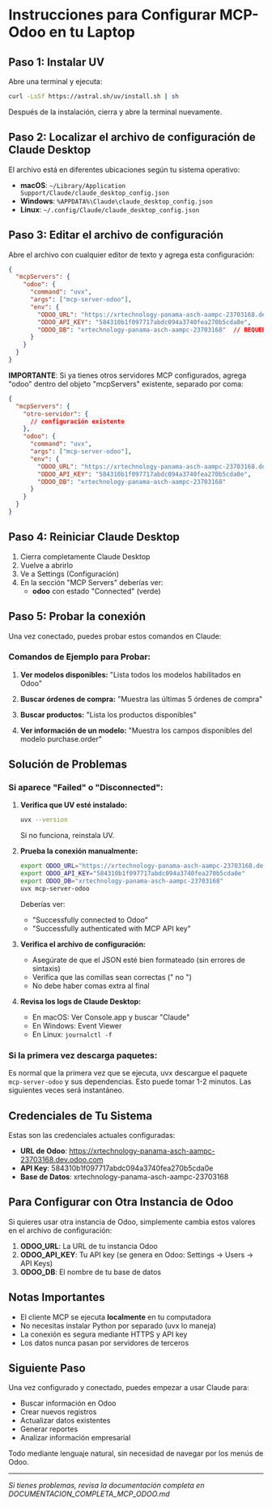 # Instrucciones para Configurar MCP-Odoo en tu Laptop

## Paso 1: Instalar UV

Abre una terminal y ejecuta:

```bash
curl -LsSf https://astral.sh/uv/install.sh | sh
```

Después de la instalación, cierra y abre la terminal nuevamente.

## Paso 2: Localizar el archivo de configuración de Claude Desktop

El archivo está en diferentes ubicaciones según tu sistema operativo:

- **macOS**: `~/Library/Application Support/Claude/claude_desktop_config.json`
- **Windows**: `%APPDATA%\Claude\claude_desktop_config.json`
- **Linux**: `~/.config/Claude/claude_desktop_config.json`

## Paso 3: Editar el archivo de configuración

Abre el archivo con cualquier editor de texto y agrega esta configuración:

```json
{
  "mcpServers": {
    "odoo": {
      "command": "uvx",
      "args": ["mcp-server-odoo"],
      "env": {
        "ODOO_URL": "https://xrtechnology-panama-asch-aampc-23703168.dev.odoo.com",
        "ODOO_API_KEY": "584310b1f097717abdc094a3740fea270b5cda0e",
        "ODOO_DB": "xrtechnology-panama-asch-aampc-23703168"  // REQUERIDO
      }
    }
  }
}
```

**IMPORTANTE**: Si ya tienes otros servidores MCP configurados, agrega "odoo" dentro del objeto "mcpServers" existente, separado por coma:

```json
{
  "mcpServers": {
    "otro-servidor": {
      // configuración existente
    },
    "odoo": {
      "command": "uvx",
      "args": ["mcp-server-odoo"],
      "env": {
        "ODOO_URL": "https://xrtechnology-panama-asch-aampc-23703168.dev.odoo.com",
        "ODOO_API_KEY": "584310b1f097717abdc094a3740fea270b5cda0e",
        "ODOO_DB": "xrtechnology-panama-asch-aampc-23703168"
      }
    }
  }
}
```

## Paso 4: Reiniciar Claude Desktop

1. Cierra completamente Claude Desktop
2. Vuelve a abrirlo
3. Ve a Settings (Configuración)
4. En la sección "MCP Servers" deberías ver:
   - **odoo** con estado "Connected" (verde)

## Paso 5: Probar la conexión

Una vez conectado, puedes probar estos comandos en Claude:

### Comandos de Ejemplo para Probar:

1. **Ver modelos disponibles:**
   "Lista todos los modelos habilitados en Odoo"

2. **Buscar órdenes de compra:**
   "Muestra las últimas 5 órdenes de compra"

3. **Buscar productos:**
   "Lista los productos disponibles"

4. **Ver información de un modelo:**
   "Muestra los campos disponibles del modelo purchase.order"

## Solución de Problemas

### Si aparece "Failed" o "Disconnected":

1. **Verifica que UV esté instalado:**
   ```bash
   uvx --version
   ```
   Si no funciona, reinstala UV.

2. **Prueba la conexión manualmente:**
   ```bash
   export ODOO_URL="https://xrtechnology-panama-asch-aampc-23703168.dev.odoo.com"
   export ODOO_API_KEY="584310b1f097717abdc094a3740fea270b5cda0e"
   export ODOO_DB="xrtechnology-panama-asch-aampc-23703168"
   uvx mcp-server-odoo
   ```

   Deberías ver:
   - "Successfully connected to Odoo"
   - "Successfully authenticated with MCP API key"

3. **Verifica el archivo de configuración:**
   - Asegúrate de que el JSON esté bien formateado (sin errores de sintaxis)
   - Verifica que las comillas sean correctas (" no ")
   - No debe haber comas extra al final

4. **Revisa los logs de Claude Desktop:**
   - En macOS: Ver Console.app y buscar "Claude"
   - En Windows: Event Viewer
   - En Linux: `journalctl -f`

### Si la primera vez descarga paquetes:

Es normal que la primera vez que se ejecuta, uvx descargue el paquete `mcp-server-odoo` y sus dependencias. Esto puede tomar 1-2 minutos. Las siguientes veces será instantáneo.

## Credenciales de Tu Sistema

Estas son las credenciales actuales configuradas:

- **URL de Odoo**: https://xrtechnology-panama-asch-aampc-23703168.dev.odoo.com
- **API Key**: 584310b1f097717abdc094a3740fea270b5cda0e
- **Base de Datos**: xrtechnology-panama-asch-aampc-23703168

## Para Configurar con Otra Instancia de Odoo

Si quieres usar otra instancia de Odoo, simplemente cambia estos valores en el archivo de configuración:

1. **ODOO_URL**: La URL de tu instancia Odoo
2. **ODOO_API_KEY**: Tu API key (se genera en Odoo: Settings → Users → API Keys)
3. **ODOO_DB**: El nombre de tu base de datos

## Notas Importantes

- El cliente MCP se ejecuta **localmente** en tu computadora
- No necesitas instalar Python por separado (uvx lo maneja)
- La conexión es segura mediante HTTPS y API key
- Los datos nunca pasan por servidores de terceros

## Siguiente Paso

Una vez configurado y conectado, puedes empezar a usar Claude para:
- Buscar información en Odoo
- Crear nuevos registros
- Actualizar datos existentes
- Generar reportes
- Analizar información empresarial

Todo mediante lenguaje natural, sin necesidad de navegar por los menús de Odoo.

---

*Si tienes problemas, revisa la documentación completa en DOCUMENTACION_COMPLETA_MCP_ODOO.md*